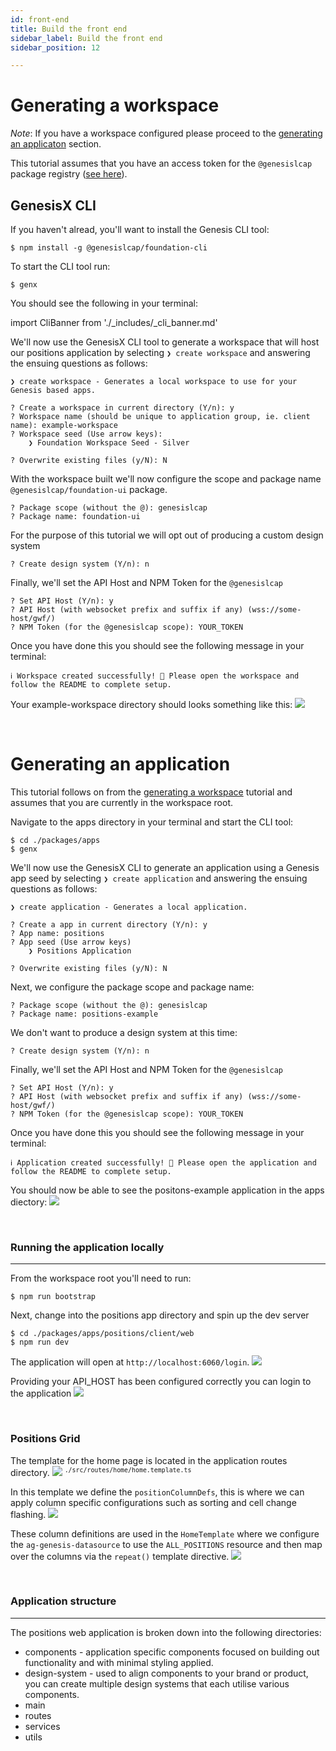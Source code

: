 ```yaml
---
id: front-end
title: Build the front end
sidebar_label: Build the front end
sidebar_position: 12

---
```

# <a name="#partOne"></a> Generating a workspace
_Note_: If you have a workspace configured please proceed to the [generating an applicaton](#partTwo) section. 

This tutorial assumes that you have an access token for the `@genesislcap` package registry ([see here](https://docs.genesis.global/secure/web-ui-reference/cli/#pre-flight-steps)).

GenesisX CLI
---

If you haven't alread, you'll want to install the Genesis CLI tool:
```
$ npm install -g @genesislcap/foundation-cli
```

To start the CLI tool run:
```
$ genx
```
You should see the following in your terminal:

import CliBanner from './_includes/_cli_banner.md'
<CliBanner />

We'll now use the GenesisX CLI tool to generate a workspace that will host our positions application by selecting `❯ create workspace` and answering the ensuing questions as follows:

```
❯ create workspace - Generates a local workspace to use for your Genesis based apps.

? Create a workspace in current directory (Y/n): y
? Workspace name (should be unique to application group, ie. client name): example-workspace
? Workspace seed (Use arrow keys):
    ❯ Foundation Workspace Seed - Silver

? Overwrite existing files (y/N): N
```

With the workspace built we'll now configure the scope and package name `@genesislcap/foundation-ui` package.

```
? Package scope (without the @): genesislcap
? Package name: foundation-ui
```

For the purpose of this tutorial we will opt out of producing a custom design system
```
? Create design system (Y/n): n
```

Finally, we'll set the API Host and NPM Token for the `@genesislcap`
<!-- TODO: what will the user set the API Host to? -->
```
? Set API Host (Y/n): y
? API Host (with websocket prefix and suffix if any) (wss://some-host/gwf/) 
? NPM Token (for the @genesislcap scope): YOUR_TOKEN
```

Once you have done this you should see the following message in your terminal:
```
ℹ Workspace created successfully! 🎉 Please open the workspace and follow the README to complete setup.
```
Your example-workspace directory should looks something like this:
![](/img/example-workspace.png)

<br>

# <a name="#partTwo"></a> Generating an application

This tutorial follows on from the [generating a workspace](#partOne) tutorial and assumes that you are currently in the workspace root.

Navigate to the apps directory in your terminal and start the CLI tool:
```
$ cd ./packages/apps
$ genx
```

We'll now use the GenesisX CLI to generate an application using a Genesis app seed by selecting `❯ create application` and answering the ensuing questions as follows:

```
❯ create application - Generates a local application.

? Create a app in current directory (Y/n): y
? App name: positions
? App seed (Use arrow keys)
    ❯ Positions Application

? Overwrite existing files (y/N): N
```

Next, we configure the package scope and package name:
<!-- TODO: this package name need to be foundation-ui? -->
```
? Package scope (without the @): genesislcap
? Package name: positions-example
```

We don't want to produce a design system at this time:
```
? Create design system (Y/n): n
```

Finally, we'll set the API Host and NPM Token for the `@genesislcap`
<!-- TODO: what will the user set the API Host to? -->
```
? Set API Host (Y/n): y
? API Host (with websocket prefix and suffix if any) (wss://some-host/gwf/) 
? NPM Token (for the @genesislcap scope): YOUR_TOKEN
```

Once you have done this you should see the following message in your terminal:
```
ℹ Application created successfully! 🎉 Please open the application and follow the README to complete setup.
```
You should now be able to see the positons-example application in the apps diectory:
![](/img/positions-example.png)

<br>

### Running the application locally
---
From the workspace root you'll need to run:
```
$ npm run bootstrap
```

Next, change into the positions app directory and spin up the dev server
```
$ cd ./packages/apps/positions/client/web
$ npm run dev
```

The application will open at `http://localhost:6060/login`.
![](/img/positions-example--login.png)

Providing your API_HOST has been configured correctly you can login to the application
![](/img/positions-example--home.png)

<br>

### Positions Grid
The template for the home page is located in the application routes directory.
![](/img/positions-example--home-template.png)
<sup>`./src/routes/home/home.template.ts`<sup>

In this template we define the `positionColumnDefs`, this is where we can apply column specific configurations such as sorting and cell change flashing.
![](/img/positions-example--column-defs.png)

These column definitions are used in the `HomeTemplate` where we configure the `ag-genesis-datasource` to use the `ALL_POSITIONS` resource and then map over the columns via the `repeat()` template directive.
![](/img/positions-example--grid-template.png)


<br>

### Application structure
---
The positions web application is broken down into the following directories:
- components - application specific components focused on building out functionality and with minimal styling applied.
- design-system - used to align components to your brand or product, you can create multiple design systems that each utilise various components.
- main
- routes
- services
- utils


